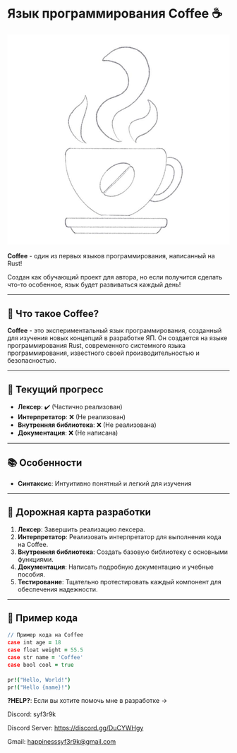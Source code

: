 # Язык программирования Coffee ☕

![-](docs/AN/logo.png)

**Coffee** - один из первых языков программирования, написанный на Rust!

Создан как обучающий проект для автора, но если получится сделать что-то особенное, язык будет развиваться каждый день!

---

## 🌟 Что такое Coffee?

**Coffee** - это экспериментальный язык программирования, созданный для изучения новых концепций в разработке ЯП. Он создается на языке программирования Rust, современного системного языка программирования, известного своей производительностью и безопасностью.

---

## 🚀 Текущий прогресс

- **Лексер**: ✔️ (Частично реализован)
- **Интерпретатор**: ❌ (Не реализован)
- **Внутренняя библиотека**: ❌ (Не реализована)
- **Документация**: ❌ (Не написана)

---

## 📚 Особенности

- **Синтаксис**: Интуитивно понятный и легкий для изучения

---

## 📅 Дорожная карта разработки

1. **Лексер**: Завершить реализацию лекcера.
2. **Интерпретатор**: Реализовать интерпретатор для выполнения кода на Coffee.
3. **Внутренняя библиотека**: Создать базовую библиотеку с основными функциями.
4. **Документация**: Написать подробную документацию и учебные пособия.
5. **Тестирование**: Тщательно протестировать каждый компонент для обеспечения надежности.

---

## 📖 Пример кода

```coffee
// Пример кода на Coffee
case int age = 18
case float weight = 55.5
case str name = 'Coffee'
case bool cool = true

pr!("Hello, World!")
pr!("Hello {name}!")
```

**?HELP?**: Если вы хотите помочь мне в разработке ->

Discord: syf3r9k

Discord Server: https://discord.gg/DuCYWHgy

Gmail: happinesssyf3r9k@gmail.com


